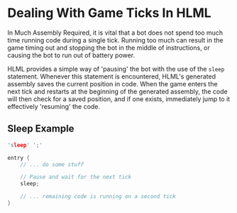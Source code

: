 # Dealing With Game Ticks In HLML

In Much Assembly Required, it is vital that a bot does not spend too much time running code during a single tick. Running too much can result in the game timing out and stopping the bot in the middle of instructions, or causing the bot to run out of battery power.

HLML provides a simple way of 'pausing' the bot with the use of the `sleep` statement. Whenever this statement is encountered, HLML's generated assembly saves the current position in code. When the game enters the next tick and restarts at the beginning of the generated assembly, the code will then check for a saved position, and if one exists, immediately jump to it effectively 'resuming' the code.

## Sleep Example
```c
'sleep' ';'
```

```rust
entry {
    // ... do some stuff

    // Pause and wait for the next tick
    sleep;

    // ... remaining code is running on a second tick
}
```
